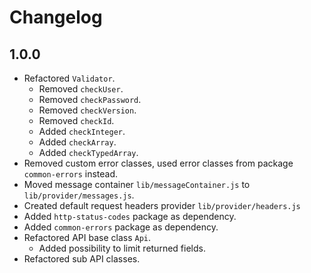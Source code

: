 # Changelog

## 1.0.0
- Refactored `Validator`.
  - Removed `checkUser`.
  - Removed `checkPassword`.
  - Removed `checkVersion`.
  - Removed `checkId`.
  - Added `checkInteger`.
  - Added `checkArray`.
  - Added `checkTypedArray`.
- Removed custom error classes, used error classes from package `common-errors` instead.
- Moved message container `lib/messageContainer.js` to `lib/provider/messages.js`.
- Created default request headers provider `lib/provider/headers.js`
- Added `http-status-codes` package as dependency.
- Added `common-errors` package as dependency.
- Refactored API base class `Api`.
  - Added possibility to limit returned fields.
- Refactored sub API classes.
